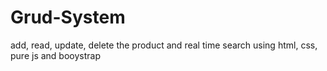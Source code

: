 # Grud-System
 add, read, update, delete the product and real time search using html, css, pure js and booystrap
